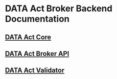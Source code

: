 # DATA Act Broker Backend Documentation

## [DATA Act Core](dataactcore/)

## [DATA Act Broker API](dataactbroker/)

## [DATA Act Validator](dataactvalidator/)